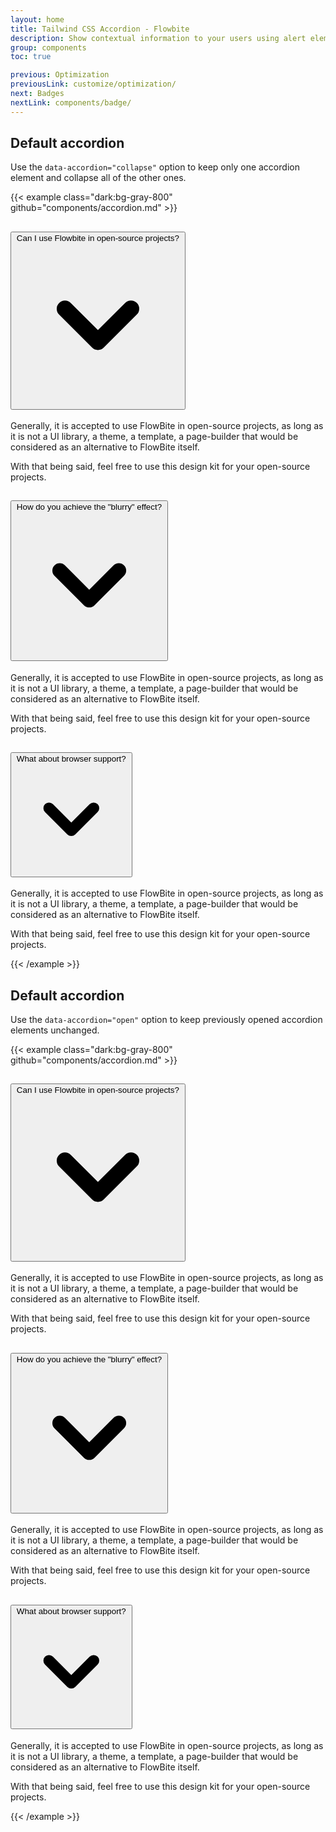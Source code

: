 ```yaml
---
layout: home
title: Tailwind CSS Accordion - Flowbite
description: Show contextual information to your users using alert elements based on Tailwind CSS
group: components
toc: true

previous: Optimization
previousLink: customize/optimization/
next: Badges
nextLink: components/badge/
---
```


## Default accordion

Use the `data-accordion="collapse"` option to keep only one accordion element and collapse all of the other ones.

{{< example class="dark:bg-gray-800" github="components/accordion.md" >}}
<div id="accordion-collapse" data-accordion="collapse">
  <h2 id="accordion-collapse-heading-1">
    <button type="button" class="flex justify-between p-5 w-full font-medium text-left text-gray-900 bg-gray-50 rounded-t-xl border border-gray-200 hover:bg-gray-50" data-accordion-target="#accordion-collapse-body-1" aria-expanded="true" aria-controls="accordion-collapse-body-1">
      <span>Can I use Flowbite in open-source projects?</span>
      <svg data-accordion-icon class="w-6 h-6 rotate-180" fill="currentColor" viewBox="0 0 20 20" xmlns="http://www.w3.org/2000/svg"><path fill-rule="evenodd" d="M5.293 7.293a1 1 0 011.414 0L10 10.586l3.293-3.293a1 1 0 111.414 1.414l-4 4a1 1 0 01-1.414 0l-4-4a1 1 0 010-1.414z" clip-rule="evenodd"></path></svg>
    </button>
  </h2>
  <div id="accordion-collapse-body-1" aria-labelledby="accordion-collapse-heading-1">
    <div class="p-5 border border-gray-200 border-y-0">
      <p class="mb-2 text-gray-500">Generally, it is accepted to use FlowBite in open-source projects, as long as it is not a UI library, a theme, a template, a page-builder that would be considered as an alternative to FlowBite itself.</p>
      <p class="text-gray-500">With that being said, feel free to use this design kit for your open-source projects.</p>
    </div>
  </div>
  <h2 id="accordion-collapse-heading-2">
    <button type="button" class="flex justify-between p-5 w-full font-medium text-left text-gray-900 border border-gray-200 hover:bg-gray-50" data-accordion-target="#accordion-collapse-body-2" aria-expanded="false" aria-controls="accordion-collapse-body-2">
      <span>How do you achieve the "blurry" effect?</span>
      <svg data-accordion-icon class="w-6 h-6" fill="currentColor" viewBox="0 0 20 20" xmlns="http://www.w3.org/2000/svg"><path fill-rule="evenodd" d="M5.293 7.293a1 1 0 011.414 0L10 10.586l3.293-3.293a1 1 0 111.414 1.414l-4 4a1 1 0 01-1.414 0l-4-4a1 1 0 010-1.414z" clip-rule="evenodd"></path></svg>
    </button>
  </h2>
  <div id="accordion-collapse-body-2" class="hidden" aria-labelledby="accordion-collapse-heading-2">
    <div class="p-5 border border-gray-200 border-y-0">
      <p class="mb-2 text-gray-500">Generally, it is accepted to use FlowBite in open-source projects, as long as it is not a UI library, a theme, a template, a page-builder that would be considered as an alternative to FlowBite itself.</p>
      <p class="text-gray-500">With that being said, feel free to use this design kit for your open-source projects.</p>
    </div>
  </div>
  <h2 id="accordion-collapse-heading-3">
    <button type="button" class="flex justify-between p-5 w-full font-medium text-left text-gray-900 border border-gray-200 hover:bg-gray-50" data-accordion-target="#accordion-collapse-body-3" aria-expanded="false" aria-controls="accordion-collapse-body-3">
      <span>What about browser support?</span>
      <svg data-accordion-icon class="w-6 h-6" fill="currentColor" viewBox="0 0 20 20" xmlns="http://www.w3.org/2000/svg"><path fill-rule="evenodd" d="M5.293 7.293a1 1 0 011.414 0L10 10.586l3.293-3.293a1 1 0 111.414 1.414l-4 4a1 1 0 01-1.414 0l-4-4a1 1 0 010-1.414z" clip-rule="evenodd"></path></svg>
    </button>
  </h2>
  <div id="accordion-collapse-body-3" class="hidden" aria-labelledby="accordion-collapse-heading-3">
    <div class="p-5 border border-t-0 border-gray-200">
      <p class="mb-2 text-gray-500">Generally, it is accepted to use FlowBite in open-source projects, as long as it is not a UI library, a theme, a template, a page-builder that would be considered as an alternative to FlowBite itself.</p>
      <p class="text-gray-500">With that being said, feel free to use this design kit for your open-source projects.</p>
    </div>
  </div>
</div>
{{< /example >}}

## Default accordion

Use the `data-accordion="open"` option to keep previously opened accordion elements unchanged.

{{< example class="dark:bg-gray-800" github="components/accordion.md" >}}
<div id="accordion-open" data-accordion="open">
  <h2 id="accordion-open-heading-1">
    <button type="button" class="flex justify-between p-5 w-full font-medium text-left text-gray-900 bg-gray-50 rounded-t-xl border border-gray-200 hover:bg-gray-50" data-accordion-target="#accordion-open-body-1" aria-expanded="true" aria-controls="accordion-open-body-1">
      <span>Can I use Flowbite in open-source projects?</span>
      <svg data-accordion-icon class="w-6 h-6 rotate-180" fill="currentColor" viewBox="0 0 20 20" xmlns="http://www.w3.org/2000/svg"><path fill-rule="evenodd" d="M5.293 7.293a1 1 0 011.414 0L10 10.586l3.293-3.293a1 1 0 111.414 1.414l-4 4a1 1 0 01-1.414 0l-4-4a1 1 0 010-1.414z" clip-rule="evenodd"></path></svg>
    </button>
  </h2>
  <div id="accordion-open-body-1" aria-labelledby="accordion-open-heading-1">
    <div class="p-5 border border-gray-200 border-y-0">
      <p class="mb-2 text-gray-500">Generally, it is accepted to use FlowBite in open-source projects, as long as it is not a UI library, a theme, a template, a page-builder that would be considered as an alternative to FlowBite itself.</p>
      <p class="text-gray-500">With that being said, feel free to use this design kit for your open-source projects.</p>
    </div>
  </div>
  <h2 id="accordion-open-heading-2">
    <button type="button" class="flex justify-between p-5 w-full font-medium text-left text-gray-900 border border-gray-200 hover:bg-gray-50" data-accordion-target="#accordion-open-body-2" aria-expanded="false" aria-controls="accordion-open-body-2">
      <span>How do you achieve the "blurry" effect?</span>
      <svg data-accordion-icon class="w-6 h-6" fill="currentColor" viewBox="0 0 20 20" xmlns="http://www.w3.org/2000/svg"><path fill-rule="evenodd" d="M5.293 7.293a1 1 0 011.414 0L10 10.586l3.293-3.293a1 1 0 111.414 1.414l-4 4a1 1 0 01-1.414 0l-4-4a1 1 0 010-1.414z" clip-rule="evenodd"></path></svg>
    </button>
  </h2>
  <div id="accordion-open-body-2" class="hidden" aria-labelledby="accordion-open-heading-2">
    <div class="p-5 border border-gray-200 border-y-0">
      <p class="mb-2 text-gray-500">Generally, it is accepted to use FlowBite in open-source projects, as long as it is not a UI library, a theme, a template, a page-builder that would be considered as an alternative to FlowBite itself.</p>
      <p class="text-gray-500">With that being said, feel free to use this design kit for your open-source projects.</p>
    </div>
  </div>
  <h2 id="accordion-open-heading-3">
    <button type="button" class="flex justify-between p-5 w-full font-medium text-left text-gray-900 border border-gray-200 hover:bg-gray-50" data-accordion-target="#accordion-open-body-3" aria-expanded="false" aria-controls="accordion-open-body-3">
      <span>What about browser support?</span>
      <svg data-accordion-icon class="w-6 h-6" fill="currentColor" viewBox="0 0 20 20" xmlns="http://www.w3.org/2000/svg"><path fill-rule="evenodd" d="M5.293 7.293a1 1 0 011.414 0L10 10.586l3.293-3.293a1 1 0 111.414 1.414l-4 4a1 1 0 01-1.414 0l-4-4a1 1 0 010-1.414z" clip-rule="evenodd"></path></svg>
    </button>
  </h2>
  <div id="accordion-open-body-3" class="hidden" aria-labelledby="accordion-open-heading-3">
    <div class="p-5 border border-t-0 border-gray-200">
      <p class="mb-2 text-gray-500">Generally, it is accepted to use FlowBite in open-source projects, as long as it is not a UI library, a theme, a template, a page-builder that would be considered as an alternative to FlowBite itself.</p>
      <p class="text-gray-500">With that being said, feel free to use this design kit for your open-source projects.</p>
    </div>
  </div>
</div>
{{< /example >}}
